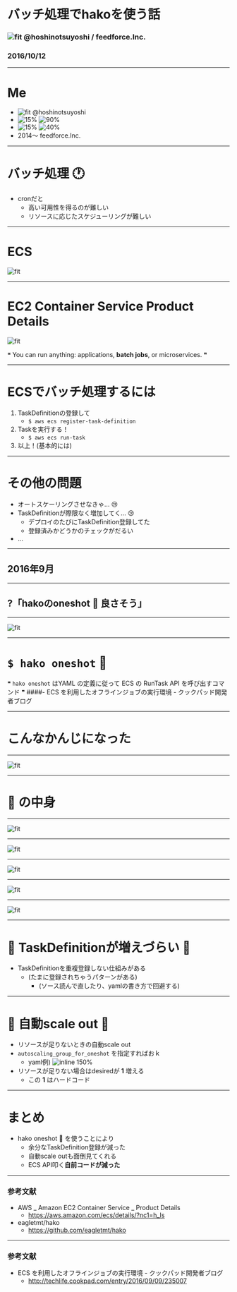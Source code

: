 # バッチ処理でhakoを使う話

### ![fit](https://emoji.slack-edge.com/T02DQ8HS2/github/16e2e1324585a8f8.png) @hoshinotsuyoshi / feedforce.Inc.

### 2016/10/12

---

# Me

* ![fit](https://emoji.slack-edge.com/T02DQ8HS2/github/16e2e1324585a8f8.png) @hoshinotsuyoshi
* ![15%](http://pix.iemoji.com/images/emoji/apple/ios-9/256/green-heart.png) ![90%](https://emoji.slack-edge.com/T02DQ8HS2/docker2/2afb50947218a8ac.jpg)
* ![15%](http://pix.iemoji.com/images/emoji/apple/ios-9/256/green-heart.png) ![40%](https://emoji.slack-edge.com/T02DQ8HS2/ruby/0fb603f6e739e0fe.png)
* 2014〜 feedforce.Inc.

---

# バッチ処理 :clock1:

* cronだと
   * 高い可用性を得るのが難しい
   * リソースに応じたスケジューリングが難しい

---

# ECS

![fit](https://img.stackshare.io/service/1908/amazon-ecs.png)

---


# EC2 Container Service Product Details

![fit](https://img.stackshare.io/service/1908/amazon-ecs.png)

❝ You can run anything: applications, **batch jobs**, or microservices. ❞

---

# ECSでバッチ処理するには

1. TaskDefinitionの登録して
   * `$ aws ecs register-task-definition`
2. Taskを実行する！
   * `$ aws ecs run-task`
3. 以上！(基本的には)

---

# その他の問題

* オートスケーリングさせなきゃ… :cry:
* TaskDefinitionが際限なく増加してく… :cry:
    * デプロイのたびにTaskDefinition登録してた
    * 登録済みかどうかのチェックがだるい
* …

---

## 2016年9月

---

## ?「hakoのoneshot :gun: 良さそう」

---

![fit](https://cloud.githubusercontent.com/assets/1394049/19217044/ba3c473c-8e0f-11e6-998b-438d7d56d212.png)

---

# `$ hako oneshot` :gun:

❝ `hako oneshot` はYAML の定義に従って ECS の RunTask API を呼び出すコマンド ❞
####- ECS を利用したオフラインジョブの実行環境 - クックパッド開発者ブログ

---

# こんなかんじになった

---

![fit](https://cloud.githubusercontent.com/assets/1394049/19277616/44cb1700-9015-11e6-920f-e9a893b490e8.png)

---

# :gun: の中身

---

![fit](https://cloud.githubusercontent.com/assets/1394049/19277839/20f2cbc4-9016-11e6-8a32-955d1aa245a8.png)

---

![fit](https://cloud.githubusercontent.com/assets/1394049/19270692/3c60dafa-8ffc-11e6-9522-07ce9949c2d0.png)

---

![fit](https://cloud.githubusercontent.com/assets/1394049/19270697/402f275e-8ffc-11e6-93b0-289079066c49.png)

---

![fit](https://cloud.githubusercontent.com/assets/1394049/19270701/43fdb9b8-8ffc-11e6-9e1b-baa574e8c499.png)

---

![fit](https://cloud.githubusercontent.com/assets/1394049/19270704/4733cb18-8ffc-11e6-9add-3f3f4b1cfd5e.png)

---

# :gun: TaskDefinitionが増えづらい :tada:

* TaskDefinitionを重複登録しない仕組みがある
    * (たまに登録されちゃうパターンがある)
        * (ソース読んで直したり、yamlの書き方で回避する)

---

# :gun: 自動scale out :tada:

* リソースが足りないときの自動scale out
* `autoscaling_group_for_oneshot` を指定すればおｋ
    * yaml例) ![inline 150%](https://cloud.githubusercontent.com/assets/1394049/19270958/93e1f330-8ffd-11e6-8165-4cbb2191e057.png)
* リソースが足りない場合はdesiredが **1** 増える
    * この **1** はハードコード

---

# まとめ

* hako oneshot :gun: を使うことにより
    * 余分なTaskDefinition登録が減った
    * 自動scale outも面倒見てくれる
    * ECS API叩く**自前コードが減った**

---

### 参考文献

- AWS _ Amazon EC2 Container Service _ Product Details
  - https://aws.amazon.com/ecs/details/?nc1=h_ls
- eagletmt/hako
  - https://github.com/eagletmt/hako

---

### 参考文献

- ECS を利用したオフラインジョブの実行環境 - クックパッド開発者ブログ
  - http://techlife.cookpad.com/entry/2016/09/09/235007

